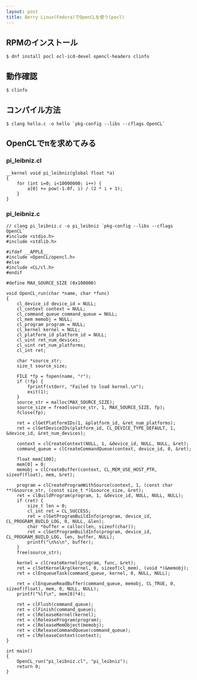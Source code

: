 ```yaml
---
layout: post
title: Berry Linux(Fedora)でOpenCLを使う(pocl)
---
```


## RPMのインストール

    $ dnf install pocl ocl-icd-devel opencl-headers clinfo

## 動作確認

    $ clinfo

## コンパイル方法

    $ clang hello.c -o hello `pkg-config --libs --cflags OpenCL`

## OpenCLでπを求めてみる

### pi_leibniz.cl

    __kernel void pi_leibniz(global float *a)
    {
    	for (int i=0; i<10000000; i++) {
    		a[0] += pow(-1.0f, i) / (2 * i + 1);
    	}
    }

### pi_leibniz.c

    // clang pi_leibniz.c -o pi_leibniz `pkg-config --libs --cflags OpenCL`
    #include <stdio.h>
    #include <stdlib.h>
    
    #ifdef __APPLE__
    #include <OpenCL/opencl.h>
    #else
    #include <CL/cl.h>
    #endif
    
    #define MAX_SOURCE_SIZE (0x100000)
    
    void OpenCL_run(char *name, char *func)
    {
    	cl_device_id device_id = NULL;
    	cl_context context = NULL;
    	cl_command_queue command_queue = NULL;
    	cl_mem memobj = NULL;
    	cl_program program = NULL;
    	cl_kernel kernel = NULL;
    	cl_platform_id platform_id = NULL;
    	cl_uint ret_num_devices;
    	cl_uint ret_num_platforms;
    	cl_int ret;
    
    	char *source_str;
    	size_t source_size;
    
    	FILE *fp = fopen(name, "r");
    	if (!fp) {
    		fprintf(stderr, "Failed to load kernel.\n");
    		exit(1);
    	}
    	source_str = malloc(MAX_SOURCE_SIZE);
    	source_size = fread(source_str, 1, MAX_SOURCE_SIZE, fp);
    	fclose(fp);
    
    	ret = clGetPlatformIDs(1, &platform_id, &ret_num_platforms);
    	ret = clGetDeviceIDs(platform_id, CL_DEVICE_TYPE_DEFAULT, 1, &device_id, &ret_num_devices);
    
    	context = clCreateContext(NULL, 1, &device_id, NULL, NULL, &ret);
    	command_queue = clCreateCommandQueue(context, device_id, 0, &ret);
    
    	float mem[100];
    	mem[0] = 0;
    	memobj = clCreateBuffer(context, CL_MEM_USE_HOST_PTR, sizeof(float), mem, &ret);
    
    	program = clCreateProgramWithSource(context, 1, (const char **)&source_str, (const size_t *)&source_size, &ret);
    	ret = clBuildProgram(program, 1, &device_id, NULL, NULL, NULL);
    	if (ret) {
    		size_t len = 0;
    		cl_int ret = CL_SUCCESS;
    		ret = clGetProgramBuildInfo(program, device_id, CL_PROGRAM_BUILD_LOG, 0, NULL, &len);
    		char *buffer = calloc(len, sizeof(char));
    		ret = clGetProgramBuildInfo(program, device_id, CL_PROGRAM_BUILD_LOG, len, buffer, NULL);
    		printf("\n%s\n", buffer);
    	}
    	free(source_str);
    
    	kernel = clCreateKernel(program, func, &ret);
    	ret = clSetKernelArg(kernel, 0, sizeof(cl_mem), (void *)&memobj);
    	ret = clEnqueueTask(command_queue, kernel, 0, NULL, NULL);
    
    	ret = clEnqueueReadBuffer(command_queue, memobj, CL_TRUE, 0, sizeof(float), mem, 0, NULL, NULL);
    	printf("%lf\n", mem[0]*4);
    
    	ret = clFlush(command_queue);
    	ret = clFinish(command_queue);
    	ret = clReleaseKernel(kernel);
    	ret = clReleaseProgram(program);
    	ret = clReleaseMemObject(memobj);
    	ret = clReleaseCommandQueue(command_queue);
    	ret = clReleaseContext(context);
    }
    
    int main()
    {
    	OpenCL_run("pi_leibniz.cl", "pi_leibniz");
    	return 0;
    }
